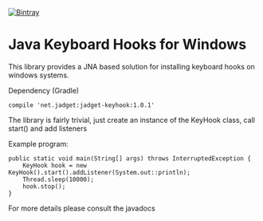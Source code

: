 [ ![Bintray](https://api.bintray.com/packages/jadget/jadget-keyhook/jadget-keyhook/images/download.svg) ](https://bintray.com/jadget/jadget-keyhook/jadget-keyhook/_latestVersion)

# Java Keyboard Hooks for Windows

This library provides a JNA based solution for installing keyboard hooks on windows systems.

Dependency (Gradle)

    compile 'net.jadget:jadget-keyhook:1.0.1'


The library is fairly trivial, just create an instance of the KeyHook class, call start() and add listeners

Example program:

    public static void main(String[] args) throws InterruptedException {
        KeyHook hook = new KeyHook().start().addListener(System.out::println);
        Thread.sleep(10000);
        hook.stop();
    }


For more details please consult the javadocs
